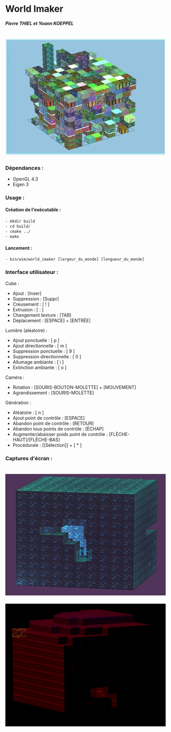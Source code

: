 # World Imaker
##### Pierre THIEL et Yoann KOEPPEL

![world_imaker](./doc/screenshots/world_imaker.png)
=====
### Dépendances :
* OpenGL 4.3
* Eigen 3
### Usage :
#### Création de l'exécutable :
    - mkdir build
    - cd build/
    - cmake ../
    - make 
#### Lancement :
    - bin/wim/world_imaker [largeur_du_monde] [longueur_du_monde]
### Interface utilisateur :

Cube :
* Ajout : 		      		[Inser]
* Suppression :	      		[Suppr]
* Creusement :	      		[ ! ]
* Extrusion :		      		[ : ]
* Changement texture :   		[TAB]
* Déplacement : 			[ESPACE] + [ENTRÉE]


Lumière (aléatoire) :
* Ajout ponctuelle : 	         	          [ p ]
* Ajout directionnelle :      	          [ m ]
* Suppression ponctuelle :	          [ 9 ]
* Suppression directionnelle :         [ 0 ]
* Allumage ambiante :		[ i ]
* Extinction ambiante :		[ o ]

Caméra :
* Rotation :			 	[SOURIS-BOUTON-MOLETTE] + [MOUVEMENT]
* Agrandissement :		 	[SOURIS-MOLETTE]

Génération :
* Aléatoire :                    [ n ]
* Ajout point de contrôle :				[ESPACE]
* Abandon point de contrôle : [RETOUR]
* Abandon tous points de contrôle : [ÉCHAP]
* Augmenter/abaisser poids point de contrôle : [FLÈCHE-HAUT]/[FLÈCHE-BAS]
* Procédurale : [[Sélection]] + [ * ]

### Captures d'écran :

![cap1](./doc/screenshots/mine_diamond.png)
==
![cap2](./doc/screenshots/invert_after_lights.png)
